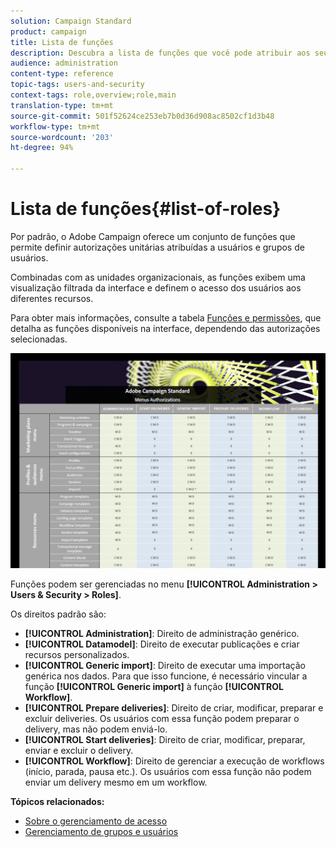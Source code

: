 ```yaml
---
solution: Campaign Standard
product: campaign
title: Lista de funções
description: Descubra a lista de funções que você pode atribuir aos seus usuários.
audience: administration
content-type: reference
topic-tags: users-and-security
context-tags: role,overview;role,main
translation-type: tm+mt
source-git-commit: 501f52624ce253eb7b0d36d908ac8502cf1d3b48
workflow-type: tm+mt
source-wordcount: '203'
ht-degree: 94%

---
```



# Lista de funções{#list-of-roles}

Por padrão, o Adobe Campaign oferece um conjunto de funções que permite definir autorizações unitárias atribuídas a usuários e grupos de usuários.

Combinadas com as unidades organizacionais, as funções exibem uma visualização filtrada da interface e definem o acesso dos usuários aos diferentes recursos.

Para obter mais informações, consulte a tabela [Funções e permissões](/help/administration/using/assets/acs_rights.pdf), que detalha as funções disponíveis na interface, dependendo das autorizações selecionadas.

[![imagem](assets/user_management_3.png)](https://docs.adobe.com/content/help/en/campaign-standard/using/administrating/users-and-security/assets/acs_rights.pdf)

Funções podem ser gerenciadas no menu **[!UICONTROL Administration > Users & Security > Roles]**.

Os direitos padrão são:

* **[!UICONTROL Administration]**: Direito de administração genérico.
* **[!UICONTROL Datamodel]**: Direito de executar publicações e criar recursos personalizados.
* **[!UICONTROL Generic import]**: Direito de executar uma importação genérica nos dados. Para que isso funcione, é necessário vincular a função **[!UICONTROL Generic import]** à função **[!UICONTROL Workflow]**.
* **[!UICONTROL Prepare deliveries]**: Direito de criar, modificar, preparar e excluir deliveries. Os usuários com essa função podem preparar o delivery, mas não podem enviá-lo.
* **[!UICONTROL Start deliveries]**: Direito de criar, modificar, preparar, enviar e excluir o delivery.
* **[!UICONTROL Workflow]**: Direito de gerenciar a execução de workflows (início, parada, pausa etc.). Os usuários com essa função não podem enviar um delivery mesmo em um workflow.

**Tópicos relacionados:**

* [Sobre o gerenciamento de acesso](../../administration/using/about-access-management.md)
* [Gerenciamento de grupos e usuários](../../administration/using/managing-groups-and-users.md)
